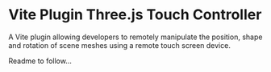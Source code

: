 # Vite Plugin Three.js Touch Controller

A Vite plugin allowing developers to remotely manipulate the position, shape and rotation of scene meshes using a remote touch screen device.

Readme to follow...